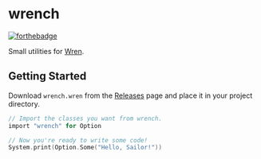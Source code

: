 # wrench

[![forthebadge](http://forthebadge.com/images/badges/built-with-love.svg)](http://forthebadge.com)

Small utilities for [Wren](https://github.com/munificent/wren).

## Getting Started

Download `wrench.wren` from the [Releases](https://github.com/maxdeviant/wrench/releases/latest/) page and place it in your project directory.

```c
// Import the classes you want from wrench.
import "wrench" for Option

// Now you're ready to write some code!
System.print(Option.Some("Hello, Sailor!"))
```
